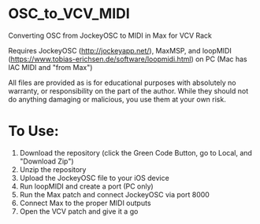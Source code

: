 # OSC_to_VCV_MIDI
Converting OSC from JockeyOSC to MIDI in Max for VCV Rack

Requires JockeyOSC (http://jockeyapp.net/), MaxMSP, and loopMIDI (https://www.tobias-erichsen.de/software/loopmidi.html) on PC (Mac has IAC MIDI and "from Max")

All files are provided as is for educational purposes with absolutely no warranty, or responsibility on the part of the author. While they should not do anything damaging or malicious, you use them at your own risk. 

# To Use:
1) Download the repository (click the Green Code Button, go to Local, and "Download Zip")
2) Unzip the repository
3) Upload the JockeyOSC file to your iOS device
4) Run loopMIDI and create a port (PC only)
5) Run the Max patch and connect JockeyOSC via port 8000
6) Connect Max to the proper MIDI outputs
7) Open the VCV patch and give it a go
